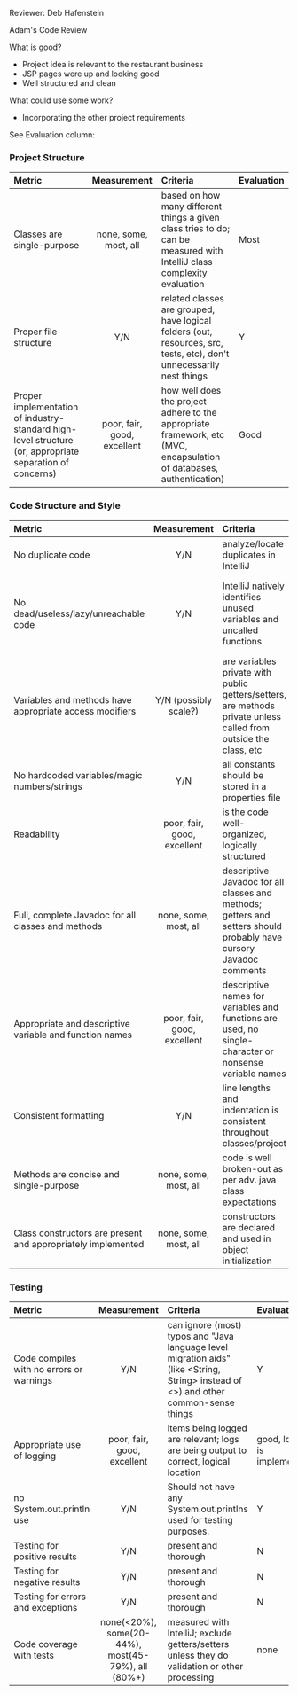 Reviewer: Deb Hafenstein

Adam's Code Review

What is good?
* Project idea is relevant to the restaurant business
* JSP pages were up and looking good
* Well structured and clean

What could use some work?
* Incorporating the other project requirements 


See Evaluation column:

### Project Structure
| Metric | Measurement | Criteria | Evaluation |
| :---------- | :----------: | :---------- | :---------- |
| Classes are single-purpose | none, some, most, all | based on how many different things a given class tries to do; can be measured with IntelliJ class complexity evaluation | Most |
| Proper file structure | Y/N | related classes are grouped, have logical folders (out, resources, src, tests, etc), don't unnecessarily nest things | Y |
| Proper implementation of industry-standard high-level structure (or, appropriate separation of concerns) | poor, fair, good, excellent | how well does the project adhere to the appropriate framework, etc (MVC, encapsulation of databases, authentication) | Good |

### Code Structure and Style
| Metric | Measurement | Criteria | Evaluation |
| :---------- | :----------: | :---------- | :---------- |
| No duplicate code | Y/N | analyze/locate duplicates in IntelliJ | Y |
| No dead/useless/lazy/unreachable code | Y/N | IntelliJ natively identifies unused variables and uncalled functions | Y (did see a duplicate servlet/github version that should be cleaned out of there) |
| Variables and methods have appropriate access modifiers | Y/N (possibly scale?) | are variables private with public getters/setters, are methods private unless called from outside the class, etc | Y |
| No hardcoded variables/magic numbers/strings | Y/N | all constants should be stored in a properties file | Y |
| Readability | poor, fair, good, excellent | is the code well-organized, logically structured | Y |
| Full, complete Javadoc for all classes and methods | none, some, most, all | descriptive Javadoc for all classes and methods; getters and setters should probably have cursory Javadoc comments | Most - saw a couple methods without Javadoc |
| Appropriate and descriptive variable and function names | poor, fair, good, excellent | descriptive names for variables and functions are used, no single-character or nonsense variable names | good |
| Consistent formatting | Y/N | line lengths and indentation is consistent throughout classes/project | Y |
| Methods are concise and single-purpose | none, some, most, all | code is well broken-out as per adv. java class expectations | most |
| Class constructors are present and appropriately implemented | none, some, most, all | constructors are declared and used in object initialization | Y |

### Testing
| Metric | Measurement | Criteria | Evaluation |
| :---------- | :----------: | :---------- | :---------- |
| Code compiles with no errors or warnings | Y/N | can ignore (most) typos and "Java language level migration aids" (like <String, String> instead of <>) and other common-sense things | Y | 
| Appropriate use of logging | poor, fair, good, excellent | items being logged are relevant; logs are being output to correct, logical location | good, log4j is implemented |
| no System.out.println use | Y/N |Should not have any System.out.printlns used for testing purposes. | Y |
| Testing for positive results | Y/N | present and thorough | N |
| Testing for negative results | Y/N | present and thorough | N |
| Testing for errors and exceptions | Y/N | present and thorough | N |
| Code coverage with tests | none(<20%), some(20-44%), most(45-79%), all (80%+) | measured with IntelliJ; exclude getters/setters unless they do validation or other processing | none |





